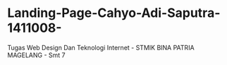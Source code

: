 # Landing-Page-Cahyo-Adi-Saputra-1411008-
Tugas Web Design Dan Teknologi Internet  - STMIK BINA PATRIA MAGELANG - Smt 7
